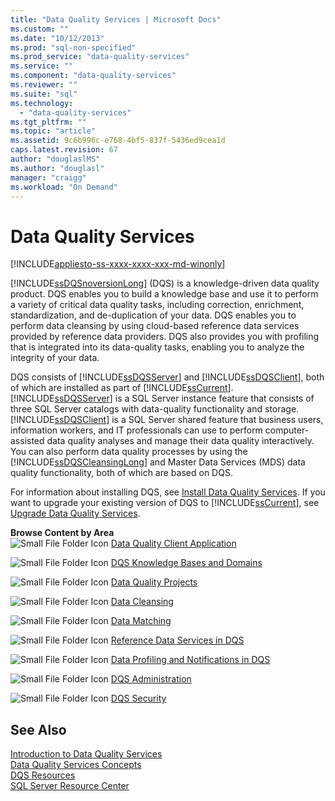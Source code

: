```yaml
---
title: "Data Quality Services | Microsoft Docs"
ms.custom: ""
ms.date: "10/12/2013"
ms.prod: "sql-non-specified"
ms.prod_service: "data-quality-services"
ms.service: ""
ms.component: "data-quality-services"
ms.reviewer: ""
ms.suite: "sql"
ms.technology: 
  - "data-quality-services"
ms.tgt_pltfrm: ""
ms.topic: "article"
ms.assetid: 9c6b996c-e768-4bf5-837f-5436ed9cea1d
caps.latest.revision: 67
author: "douglaslMS"
ms.author: "douglasl"
manager: "craigg"
ms.workload: "On Demand"
---
```

# Data Quality Services

[!INCLUDE[appliesto-ss-xxxx-xxxx-xxx-md-winonly](../includes/appliesto-ss-xxxx-xxxx-xxx-md-winonly.md)]

 [!INCLUDE[ssDQSnoversionLong](../includes/ssdqsnoversionlong-md.md)] (DQS) is a knowledge-driven data quality product. DQS enables you to build a knowledge base and use it to perform a variety of critical data quality tasks, including correction, enrichment, standardization, and de-duplication of your data. DQS enables you to perform data cleansing by using cloud-based reference data services provided by reference data providers. DQS also provides you with profiling that is integrated into its data-quality tasks, enabling you to analyze the integrity of your data.  
  
 DQS consists of [!INCLUDE[ssDQSServer](../includes/ssdqsserver-md.md)] and [!INCLUDE[ssDQSClient](../includes/ssdqsclient-md.md)], both of which are installed as part of [!INCLUDE[ssCurrent](../includes/sscurrent-md.md)]. [!INCLUDE[ssDQSServer](../includes/ssdqsserver-md.md)] is a SQL Server instance feature that consists of three SQL Server catalogs with data-quality functionality and storage. [!INCLUDE[ssDQSClient](../includes/ssdqsclient-md.md)] is a SQL Server shared feature that business users, information workers, and IT professionals can use to perform computer-assisted data quality analyses and manage their data quality interactively. You can also perform data quality processes by using the [!INCLUDE[ssDQSCleansingLong](../includes/ssdqscleansinglong-md.md)] and Master Data Services (MDS) data quality functionality, both of which are based on DQS.  
  
 For information about installing DQS, see [Install Data Quality Services](../data-quality-services/install-windows/install-data-quality-services.md). If you want to upgrade your existing version of DQS to [!INCLUDE[ssCurrent](../includes/sscurrent-md.md)], see [Upgrade Data Quality Services](../database-engine/install-windows/upgrade-data-quality-services.md).  
  
 **Browse Content by Area**  
 ![Small File Folder Icon](../analysis-services/media/filefolder-small.png "Small File Folder Icon") [Data Quality Client Application](../data-quality-services/data-quality-client-application.md)  
  
 ![Small File Folder Icon](../analysis-services/media/filefolder-small.png "Small File Folder Icon") [DQS Knowledge Bases and Domains](../data-quality-services/dqs-knowledge-bases-and-domains.md)  
  
 ![Small File Folder Icon](../analysis-services/media/filefolder-small.png "Small File Folder Icon") [Data Quality Projects](../data-quality-services/data-quality-projects-dqs.md)  
  
 ![Small File Folder Icon](../analysis-services/media/filefolder-small.png "Small File Folder Icon") [Data Cleansing](../data-quality-services/data-cleansing.md)  
  
 ![Small File Folder Icon](../analysis-services/media/filefolder-small.png "Small File Folder Icon") [Data Matching](../data-quality-services/data-matching.md)  
  
 ![Small File Folder Icon](../analysis-services/media/filefolder-small.png "Small File Folder Icon") [Reference Data Services in DQS](../data-quality-services/reference-data-services-in-dqs.md)  
  
 ![Small File Folder Icon](../analysis-services/media/filefolder-small.png "Small File Folder Icon") [Data Profiling and Notifications in DQS](../data-quality-services/data-profiling-and-notifications-in-dqs.md)  
  
 ![Small File Folder Icon](../analysis-services/media/filefolder-small.png "Small File Folder Icon") [DQS Administration](../data-quality-services/dqs-administration.md)  
  
 ![Small File Folder Icon](../analysis-services/media/filefolder-small.png "Small File Folder Icon") [DQS Security](../data-quality-services/dqs-security.md)  
  
## See Also  
 [Introduction to Data Quality Services](../data-quality-services/introduction-to-data-quality-services.md)   
 [Data Quality Services Concepts](../data-quality-services/data-quality-services-concepts.md)   
 [DQS Resources](http://technet.microsoft.com/sqlserver/hh780961)   
 [SQL Server Resource Center](http://go.microsoft.com/fwlink/?linkID=219676)  
  
  
